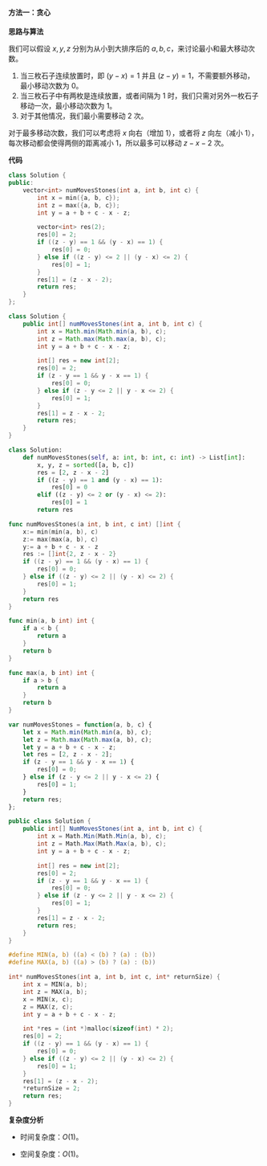 #### 方法一：贪心

**思路与算法**

我们可以假设 $x, y, z$ 分别为从小到大排序后的 $a, b, c$，来讨论最小和最大移动次数。

1. 当三枚石子连续放置时，即 $(y - x) = 1$ 并且 $(z - y) = 1$，不需要额外移动，最小移动次数为 $0$。
2. 当三枚石子中有两枚是连续放置，或者间隔为 $1$ 时，我们只需对另外一枚石子移动一次，最小移动次数为 $1$。
3. 对于其他情况，我们最小需要移动 $2$ 次。

对于最多移动次数，我们可以考虑将 $x$ 向右（增加 $1$），或者将 $z$ 向左（减小 $1$），每次移动都会使得两侧的距离减小 $1$，所以最多可以移动 $z - x - 2$ 次。

**代码**

```C++ [sol1-C++]
class Solution {
public:
    vector<int> numMovesStones(int a, int b, int c) {
        int x = min({a, b, c});
        int z = max({a, b, c});
        int y = a + b + c - x - z;

        vector<int> res(2);
        res[0] = 2;
        if ((z - y) == 1 && (y - x) == 1) {
            res[0] = 0;
        } else if ((z - y) <= 2 || (y - x) <= 2) {
            res[0] = 1;
        }
        res[1] = (z - x - 2);
        return res;
    }
};
```

```Java [sol1-Java]
class Solution {
    public int[] numMovesStones(int a, int b, int c) {
        int x = Math.min(Math.min(a, b), c);
        int z = Math.max(Math.max(a, b), c);
        int y = a + b + c - x - z;

        int[] res = new int[2];
        res[0] = 2;
        if (z - y == 1 && y - x == 1) {
            res[0] = 0;
        } else if (z - y <= 2 || y - x <= 2) {
            res[0] = 1;
        }
        res[1] = z - x - 2;
        return res;
    }
}
```

```Python [sol1-Python3]
class Solution:
    def numMovesStones(self, a: int, b: int, c: int) -> List[int]:
        x, y, z = sorted([a, b, c])
        res = [2, z - x - 2]
        if ((z - y) == 1 and (y - x) == 1):
            res[0] = 0
        elif ((z - y) <= 2 or (y - x) <= 2):
            res[0] = 1
        return res
```

```Go [sol1-Go]
func numMovesStones(a int, b int, c int) []int {
    x:= min(min(a, b), c)
    z:= max(max(a, b), c)
    y:= a + b + c - x - z
    res := []int{2, z - x - 2}
    if ((z - y) == 1 && (y - x) == 1) {
        res[0] = 0;
    } else if ((z - y) <= 2 || (y - x) <= 2) {
        res[0] = 1;
    }
    return res
}

func min(a, b int) int {
    if a < b {
        return a
    }
    return b
}

func max(a, b int) int {
    if a > b {
        return a
    }
    return b
}
```

```JavaScript [sol1-JavaScript]
var numMovesStones = function(a, b, c) {
    let x = Math.min(Math.min(a, b), c);
    let z = Math.max(Math.max(a, b), c);
    let y = a + b + c - x - z;
    let res = [2, z - x - 2];
    if (z - y == 1 && y - x == 1) {
        res[0] = 0;
    } else if (z - y <= 2 || y - x <= 2) {
        res[0] = 1;
    }
    return res;
};
```

```C# [sol1-C#]
public class Solution {
    public int[] NumMovesStones(int a, int b, int c) {
        int x = Math.Min(Math.Min(a, b), c);
        int z = Math.Max(Math.Max(a, b), c);
        int y = a + b + c - x - z;

        int[] res = new int[2];
        res[0] = 2;
        if (z - y == 1 && y - x == 1) {
            res[0] = 0;
        } else if (z - y <= 2 || y - x <= 2) {
            res[0] = 1;
        }
        res[1] = z - x - 2;
        return res;
    }
}
```

```C [sol1-C]
#define MIN(a, b) ((a) < (b) ? (a) : (b))
#define MAX(a, b) ((a) > (b) ? (a) : (b))

int* numMovesStones(int a, int b, int c, int* returnSize) {
    int x = MIN(a, b);
    int z = MAX(a, b);
    x = MIN(x, c);
    z = MAX(z, c);
    int y = a + b + c - x - z;

    int *res = (int *)malloc(sizeof(int) * 2);
    res[0] = 2;
    if ((z - y) == 1 && (y - x) == 1) {
        res[0] = 0;
    } else if ((z - y) <= 2 || (y - x) <= 2) {
        res[0] = 1;
    }
    res[1] = (z - x - 2);
    *returnSize = 2;
    return res;
}
```

**复杂度分析**

- 时间复杂度：$O(1)$。

- 空间复杂度：$O(1)$。
